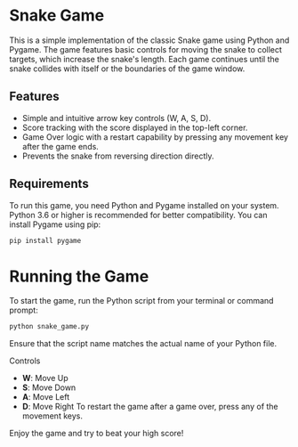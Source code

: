 # Snake Game

This is a simple implementation of the classic Snake game using Python and Pygame. The game features basic controls for moving the snake to collect targets, which increase the snake's length. Each game continues until the snake collides with itself or the boundaries of the game window.

## Features

- Simple and intuitive arrow key controls (W, A, S, D).
- Score tracking with the score displayed in the top-left corner.
- Game Over logic with a restart capability by pressing any movement key after the game ends.
- Prevents the snake from reversing direction directly.

## Requirements

To run this game, you need Python and Pygame installed on your system. Python 3.6 or higher is recommended for better compatibility. You can install Pygame using pip:

```bash
pip install pygame
```
# Running the Game

To start the game, run the Python script from your terminal or command prompt:

```bash
python snake_game.py
```
Ensure that the script name matches the actual name of your Python file.

Controls
- **W**: Move Up
- **S**: Move Down
- **A**: Move Left
- **D**: Move Right
To restart the game after a game over, press any of the movement keys.

Enjoy the game and try to beat your high score!
